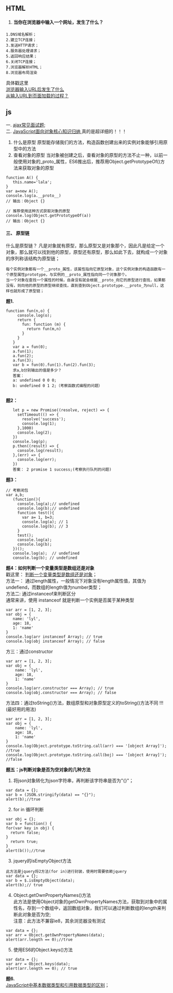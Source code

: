 ## HTML
1. #### 当你在浏览器中输入一个网址，发生了什么？
```
1.DNS域名解析；
2.建立TCP连接；
3.发送HTTP请求；
4.服务器处理请求；
5.返回响应结果；
6.关闭TCP连接；
7.浏览器解析HTML；
8.浏览器布局渲染
```
具体戳这里<br>
[浏览器输入URL后发生了什么](https://blog.csdn.net/sinat_23880167/article/details/78882766)<br>
[从输入URL到页面加载的过程？](https://zhuanlan.zhihu.com/p/34453198?group_id=957277540147056640)

## js
一. [ajax常见面试题](https://juejin.im/post/5aa2b26b518825556020873f?utm_medium=fe&utm_source=weixinqun#heading-5);<br>
二. [JavaScript面向对象核心知识归纳
](https://blog.dunizb.com/2016/10/25/JavaScript%E9%9D%A2%E5%90%91%E5%AF%B9%E8%B1%A1%E6%A0%B8%E5%BF%83%E7%9F%A5%E8%AF%86%E5%BD%92%E7%BA%B3/)真的是超详细的！！！

   1. 什么是原型
      原型能存储我们的方法，构造函数创建出来的实例对象能够引用原型中的方法
   2. 查看对象的原型
      当对象被创建之后，查看对象的原型的方法不止一种，以前一般使用对象的_proto_属性，ES6推出后，推荐用Object.getPrototypeOf()方法来获取对象的原型
```
function A() {
   this.name='lala';
}
var a=new A();
console.log(a.__proto__) 
// 输出：Object {}
 
// 推荐使用这种方式获取对象的原型
console.log(Object.getPrototypeOf(a)) 
// 输出：Object {}
```
#### 三、 原型链

 什么是原型链？
 凡是对象就有原型，那么原型又是对象那个，因此凡是给定一个对象，那么就可以找到他的原型，原型还有原型，那么如此下去，就构成一个对象的序列称该结构为原型链；
 ```
 每个实例对象都有一个__proto_属性，该属性指向它原型对象，这个实例对象的构造函数有一个原型属性prototype，与实例的__proto_属性指向同一个对象那个。
 当一个对象在查找一个属性的时候，自身没有就会根据__proto_向它的原型进行查找，如果都没有，则向他的原型的原型继续查找，直到查到Object.prototype.__proto_为null，这样也就形成了原型链；
 ```
 **题1.**
 ```
 function fun(n,o) {
      console.log(o);
      return {
        fun: function (m) {
          return fun(m,n)
        }
      }
    }
    var a = fun(0);
    a.fun(1);
    a.fun(2);
    a.fun(3);
    var b = fun(0).fun(1).fun(2).fun(3);
    求a,b分别输出的值是多少？
    答案： 
    a: undefined 0 0 0;
    b: undefined 0 1 2;（考察函数式编程的问题）
    
 ```
 **题2：**
 ```
    let p = new Promise((resolve, reject) => {
      setTimeout(() => {
        resolve('success');
        console.log(1);
      },1000)
      console.log(2);
    })
    console.log(p);
    p.then((result) => {
      console.log(result);
    },(err) => {
      console.log(err);
    })
    答案： 2 promise 1 success;(考察执行队列的问题)
 ```
 **题3：**
 ```
 // 考察闭包
 var a,b;
    (function(){
      console.log(a);// undefined
      console.log(b);// undefined
      function test(){
        var a= 1, b=3;
        console.log(a); // 1
        console.log(b); // 3
      }
      test();
      console.log(a);
      console.log(b);
    })();
    console.log(a);  // undefined
    console.log(b); // undefined
 ```
 **题4：如何判断一个变量类型是数组还是对象** <br>
 戳这里： [判断一个变量类型是数组还是对象](https://www.cnblogs.com/Walker-lyl/p/5597547.html)；<br>
 方法一： 通过length属性，一般情况下对象没有length属性值，其值为undefiend，而数组的length值为number类型；<br>
 方法二: 通过instanceof来判断区分 <br>
 通常来讲，使用 instanceof 就是判断一个实例是否属于某种类型
 ```
 var arr = [1, 2, 3];
 var obj = {
    name: 'lyl',
    age: 18,
    1: 'name'
 }
 console.log(arr instanceof Array); // true
 console.log(obj instanceof Array); // false
 ```
方三：通过constructor
```
var arr = [1, 2, 3];
var obj = {
    name: 'lyl',
    age: 18,
    1: 'name'
}
console.log(arr.constructor === Array); // true
console.log(obj.constructor === Array); // false
```
方法四：通过toString()方法，数组原型和对象原型定义的toString()方法不同 !!!(最好用的用法)
```
var arr = [1, 2, 3];
var obj = {
    name: 'lyl',
    age: 18,
    1: 'name'
}
console.log(Object.prototype.toString.call(arr) === '[object Array]'); //true
console.log(Object.prototype.toString.call(boj) === '[object Array]'); //false
```
**题五：js判断对象是否为空对象的几种方法**
1. 将json对象转化为json字符串，再判断该字符串是否为"{}"；
```
var data = {};
var b = (JSON.stringify(data) == "{}");
alert(b);//true
```
2. for in 循环判断
```
var obj = {};
var b = function() {
for(var key in obj) {
  return false;
}
  return true;
}
alert(b());//true
```
3. jquery的isEmptyObject方法
```
此方法是jquery将2方法(for in)进行封装，使用时需要依赖jquery
var data = {};
var b = $.isEmptyObject(data);
alert(b);// true
```
4. Object.getOwnPropertyNames()方法 <br>
此方法是使用Object对象的getOwnPropertyNames方法，获取到对象中的属性名，存到一个数组中，返回数组对象，我们可以通过判断数组的length来判断此对象是否为空;<br>
注意：此方法不兼容ie8，其余浏览器没有测试
```
var data = {};
var arr = Object.getOwnPropertyNames(data);
alert(arr.length == 0);//true
```
5. 使用ES6的Object.keys()方法
```
var data = {};
var arr = Object.keys(data);
alert(arr.length == 0); // true
```
**题6.**         
[JavaScript中基本数据类型和引用数据类型的区别](https://www.cnblogs.com/cxying93/p/6106469.html)；<br/>
